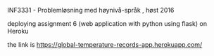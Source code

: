 INF3331 - Problemløsning med høynivå-språk , høst 2016

deploying assignment 6 (web application with python using flask) on Heroku

the link is https://global-temperature-records-app.herokuapp.com/


